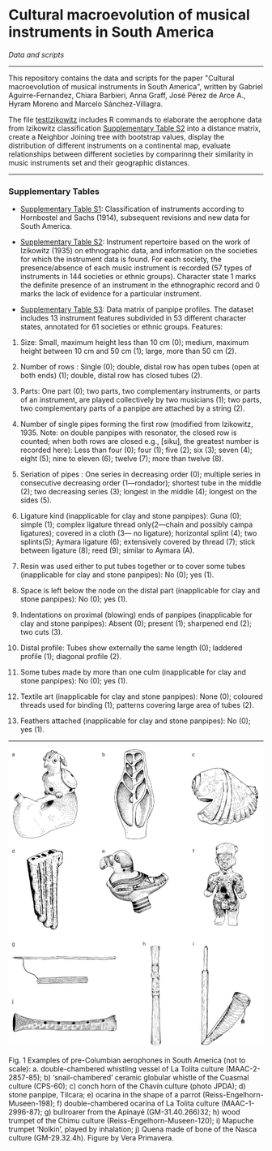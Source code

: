# Cultural macroevolution of musical instruments in South America

<em>Data and scripts</em>

***


This repository contains the data and scripts for the paper "Cultural macroevolution of musical instruments in South America", written by Gabriel Aguirre-Fernandez, Chiara Barbieri, Anna Graff, José Pérez de Arce A., Hyram Moreno and Marcelo Sánchez-Villagra.

The file [testIzikowitz](https://github.com/chiarabarbieri/SouthAmerica_MusicInstruments/blob/main/testIzikovitz.r) includes R commands to elaborate the aerophone data from Izikowitz classification [Supplementary Table S2](https://github.com/chiarabarbieri/SouthAmerica_MusicInstruments/blob/main/Table_S2_Izikowitz.csv) into a distance matrix, create a Neighbor Joining tree with bootstrap values, display the distribution of different instruments on a continental map, evaluate relationships between different societies by comparinng their similarity in music instruments set and their geographic distances.


***

### Supplementary Tables

* [Supplementary Table S1](https://github.com/chiarabarbieri/SouthAmerica_MusicInstruments/blob/main/Table_S1_Sachs%26Hornbostel.xlsx): Classification of instruments according to Hornbostel and Sachs (1914), subsequent revisions and new data for South America. 

* [Supplementary Table S2](https://github.com/chiarabarbieri/SouthAmerica_MusicInstruments/blob/main/Table_S2_Izikowitz.csv): Instrument repertoire based on the work of Izikowitz (1935) on ethnographic data, and information on the societies for which the instrument data is found. For each society, the presence/absence of each music instrument is recorded (57 types of instruments in 144 societies or ethnic groups). Character state 1 marks the definite presence of an instrument in the ethnographic record and 0 marks the lack of evidence for a particular instrument. 

* [Supplementary Table S3](https://github.com/chiarabarbieri/SouthAmerica_MusicInstruments/blob/main/Table_S3_Panpipes.csv): Data matrix of panpipe profiles. The dataset includes 13 instrument features subdivided in 53 different character states, annotated for 61 societies or ethnic groups.
Features:
1.	Size: 
Small, maximum height less than 10 cm (0); medium, maximum height between 10 cm and 50 cm (1); large, more than 50 cm (2).

2.	Number of rows :
Single (0); double, distal row has open tubes (open at both ends) (1); double, distal row has closed tubes (2).

3.	Parts:
One part (0); two parts, two complementary instruments, or parts of an instrument, are played collectively by two musicians  (1); two parts, two complementary parts of a panpipe are attached by a string (2).

4.	Number of single pipes forming the first row (modified from Izikowitz, 1935. Note: on double panpipes with resonator, the closed row is counted; when both rows are closed e.g., [siku], the greatest number is recorded here):
Less than four (0); four (1); five (2); six (3); seven (4); eight (5); nine to eleven (6); twelve (7); more than twelve (8).

5.	Seriation of pipes :
One series in decreasing order (0); multiple series in consecutive decreasing order (1—rondador); shortest tube in the middle (2); two decreasing series (3); longest in the middle (4); longest on the sides (5).

6.	Ligature kind (inapplicable for clay and stone panpipes):
Guna (0); simple (1); complex ligature thread only(2—chain and possibly campa ligatures); covered in a cloth (3— no ligature); horizontal splint (4); two splints(5); Aymara ligature (6); extensively covered by thread (7); stick between ligature (8); reed (9); similar to Aymara (A).
 
7.	Resin was used either to put tubes together or to cover some tubes (inapplicable for clay and stone panpipes):
No (0); yes (1).
8.	Space is left below the node on the distal part (inapplicable for clay and stone panpipes):
No (0); yes (1).

9.	Indentations on proximal (blowing) ends of panpipes (inapplicable for clay and stone panpipes):
Absent (0); present (1); sharpened end (2); two cuts (3).
10.	Distal profile:
Tubes show externally the same length (0); laddered profile (1); diagonal profile (2).

11.	Some tubes made by more than one culm (inapplicable for clay and stone panpipes):
No (0); yes (1).

12.	Textile art (inapplicable for clay and stone panpipes):
None (0); coloured threads used for binding (1); patterns covering large area of tubes (2).

13.	Feathers attached (inapplicable for clay and stone panpipes):
No (0); yes (1). 

***

![](https://github.com/chiarabarbieri/SouthAmerica_MusicInstruments/blob/main/Fig1_Instruments.jpg)

Fig. 1 Examples of pre-Columbian aerophones in South America (not to scale): a. double-chambered whistling vessel of La Tolita culture (MAAC-2-2857-85); b) ‘snail-chambered’ ceramic globular whistle of the Cuasmal culture (CPS-60); c) conch horn of the Chavín culture (photo JPDA); d) stone panpipe, Tilcara; e) ocarina in the shape of a parrot (Reiss-Engelhorn-Museen-198); f) double-chambered ocarina of La Tolita culture (MAAC-1-2996-87); g) bullroarer from the Apinayé (GM-31.40.266)32; h) wood trumpet of the Chimu culture (Reiss-Engelhorn-Museen-120); i) Mapuche trumpet ‘Nolkin’, played by inhalation; j) Quena made of bone of the Nasca culture (GM-29.32.4h). Figure by Vera Primavera. 
